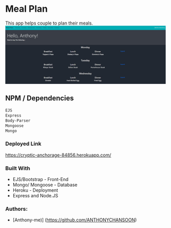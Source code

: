 # Meal Plan
This app helps couple to plan their meals.
<img src="https://github.com/ANTHONYCHANSOON/MPlan/blob/master/public/Images/readmeimage.JPG" width=800>

## NPM / Dependencies
```
EJS
Express
Body-Parser
Mongoose
Mongo
```

### Deployed Link
https://cryptic-anchorage-84856.herokuapp.com/

### Built With
* EJS/Bootstrap - Front-End
* Mongo/ Mongoose - Database
* Heroku - Deployment
* Express and Node.JS

### Authors: 
* [Anthony-me)] (https://github.com/ANTHONYCHANSOON)